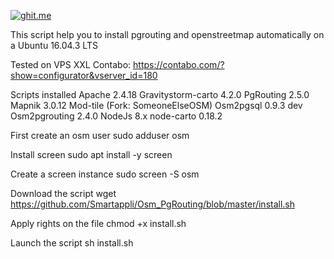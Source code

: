 [![ghit.me](https://ghit.me/badge.svg?repo=smartappli/osm_pgrouting)](https://ghit.me/repo/smartappli/osm_pgrouting)

This script help you to install pgrouting and openstreetmap automatically on a Ubuntu 16.04.3 LTS

Tested on VPS XXL Contabo: https://contabo.com/?show=configurator&vserver_id=180

Scripts installed
Apache 2.4.18
Gravitystorm-carto 4.2.0
PgRouting 2.5.0
Mapnik 3.0.12
Mod-tile (Fork: SomeoneElseOSM)
Osm2pgsql 0.9.3 dev
Osm2pgrouting 2.4.0
NodeJs 8.x
node-carto 0.18.2

First create an osm user
sudo adduser osm

Install screen 
sudo apt install -y screen

Create a screen instance
sudo screen -S osm

Download the script
wget https://github.com/Smartappli/Osm_PgRouting/blob/master/install.sh

Apply rights on the file
chmod +x install.sh

Launch the script
sh install.sh
